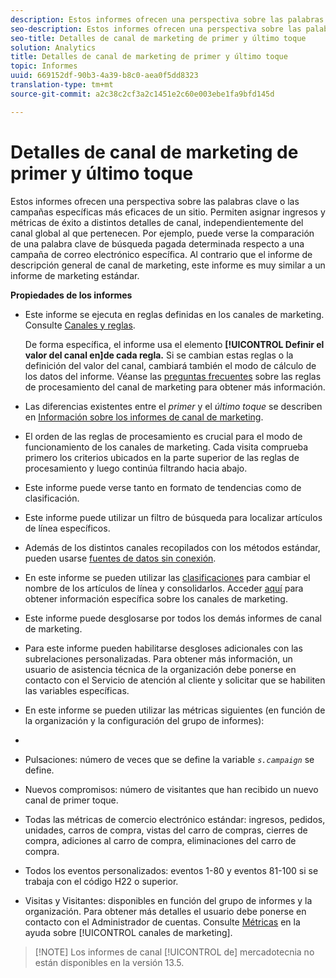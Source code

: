 ```yaml
---
description: Estos informes ofrecen una perspectiva sobre las palabras clave o las campañas específicas más eficaces de un sitio. Permiten asignar ingresos y métricas de éxito a distintos detalles de canal, independientemente del canal global al que pertenecen. Por ejemplo, puede verse la comparación de una palabra clave de búsqueda pagada determinada respecto a una campaña de correo electrónico específica. Al contrario que el informe de descripción general de canal de marketing, este informe es muy similar a un informe de marketing estándar.
seo-description: Estos informes ofrecen una perspectiva sobre las palabras clave o las campañas específicas más eficaces de un sitio. Permiten asignar ingresos y métricas de éxito a distintos detalles de canal, independientemente del canal global al que pertenecen. Por ejemplo, puede verse la comparación de una palabra clave de búsqueda pagada determinada respecto a una campaña de correo electrónico específica. Al contrario que el informe de descripción general de canal de marketing, este informe es muy similar a un informe de marketing estándar.
seo-title: Detalles de canal de marketing de primer y último toque
solution: Analytics
title: Detalles de canal de marketing de primer y último toque
topic: Informes
uuid: 669152df-90b3-4a39-b8c0-aea0f5dd8323
translation-type: tm+mt
source-git-commit: a2c38c2cf3a2c1451e2c60e003ebe1fa9bfd145d

---
```



# Detalles de canal de marketing de primer y último toque

Estos informes ofrecen una perspectiva sobre las palabras clave o las campañas específicas más eficaces de un sitio. Permiten asignar ingresos y métricas de éxito a distintos detalles de canal, independientemente del canal global al que pertenecen. Por ejemplo, puede verse la comparación de una palabra clave de búsqueda pagada determinada respecto a una campaña de correo electrónico específica. Al contrario que el informe de descripción general de canal de marketing, este informe es muy similar a un informe de marketing estándar.

**Propiedades de los informes**

* Este informe se ejecuta en reglas definidas en los canales de marketing. Consulte [Canales y reglas](https://marketing.adobe.com/resources/help/en_US/mchannel/c_channels_rules.html).

   De forma específica, el informe usa el elemento **[!UICONTROL Definir el valor del canal en]de cada regla.** Si se cambian estas reglas o la definición del valor del canal, cambiará también el modo de cálculo de los datos del informe. Véanse las [preguntas frecuentes](https://marketing.adobe.com/resources/help/en_US/mchannel/c_faq.html) sobre las reglas de procesamiento del canal de marketing para obtener más información.

* Las diferencias existentes entre el *primer* y el *último toque* se describen en [Información sobre los informes de canal de marketing](https://marketing.adobe.com/resources/help/en_US/mchannel/c_overview.html).

* El orden de las reglas de procesamiento es crucial para el modo de funcionamiento de los canales de marketing. Cada visita comprueba primero los criterios ubicados en la parte superior de las reglas de procesamiento y luego continúa filtrando hacia abajo.
* Este informe puede verse tanto en formato de tendencias como de clasificación.
* Este informe puede utilizar un filtro de búsqueda para localizar artículos de línea específicos.
* Además de los distintos canales recopilados con los métodos estándar, pueden usarse [fuentes de datos sin conexión](https://marketing.adobe.com/resources/help/en_US/mchannel/c_overview_online_offline.html).
* En este informe se pueden utilizar las [clasificaciones](https://marketing.adobe.com/resources/help/en_US/reference/classifications.html) para cambiar el nombre de los artículos de línea y consolidarlos. Acceder [aquí](https://marketing.adobe.com/resources/help/en_US/mchannel/t_classifications.html) para obtener información específica sobre los canales de marketing.

* Este informe puede desglosarse por todos los demás informes de canal de marketing.
* Para este informe pueden habilitarse desgloses adicionales con las subrelaciones personalizadas. Para obtener más información, un usuario de asistencia técnica de la organización debe ponerse en contacto con el Servicio de atención al cliente y solicitar que se habiliten las variables específicas.
* En este informe se pueden utilizar las métricas siguientes (en función de la organización y la configuración del grupo de informes):
* 

   * Pulsaciones: número de veces que se define la variable *`s.campaign`* se define.
   * Nuevos compromisos: número de visitantes que han recibido un nuevo canal de primer toque.
   * Todas las métricas de comercio electrónico estándar: ingresos, pedidos, unidades, carros de compra, vistas del carro de compras, cierres de compra, adiciones al carro de compra, eliminaciones del carro de compra.
   * Todos los eventos personalizados: eventos 1-80 y eventos 81-100 si se trabaja con el código H22 o superior.
   * Visitas y Visitantes: disponibles en función del grupo de informes y la organización. Para obtener más detalles el usuario debe ponerse en contacto con el Administrador de cuentas.
   Consulte [Métricas](https://marketing.adobe.com/resources/help/en_US/mchannel/c_overview_metrics.html) en la ayuda sobre [!UICONTROL canales de marketing].

> [!NOTE] Los informes de canal [!UICONTROL de] mercadotecnia no están disponibles en la versión 13.5.


